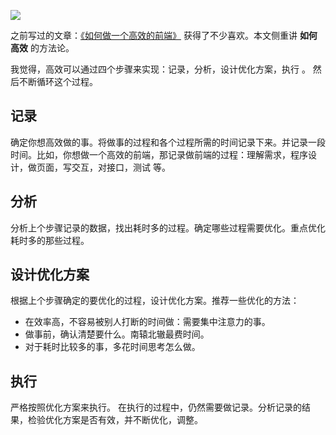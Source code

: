 ![](https://upload-images.jianshu.io/upload_images/16777-7f80d876f355bd41.png?imageMogr2/auto-orient/strip%7CimageView2/2/w/1240)

之前写过的文章：[《如何做一个高效的前端》](https://www.jianshu.com/p/9bc4951c9d80) 获得了不少喜欢。本文侧重讲 **如何高效** 的方法论。

我觉得，高效可以通过四个步骤来实现：记录，分析，设计优化方案，执行 。 然后不断循环这个过程。

## 记录
确定你想高效做的事。将做事的过程和各个过程所需的时间记录下来。并记录一段时间。比如，你想做一个高效的前端，那记录做前端的过程：理解需求，程序设计，做页面，写交互，对接口，测试 等。

##  分析
分析上个步骤记录的数据，找出耗时多的过程。确定哪些过程需要优化。重点优化耗时多的那些过程。

## 设计优化方案
根据上个步骤确定的要优化的过程，设计优化方案。推荐一些优化的方法：
* 在效率高，不容易被别人打断的时间做：需要集中注意力的事。
* 做事前，确认清楚要什么。南辕北辙最费时间。
* 对于耗时比较多的事，多花时间思考怎么做。

## 执行
严格按照优化方案来执行。 在执行的过程中，仍然需要做记录。分析记录的结果，检验优化方案是否有效，并不断优化，调整。

